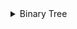 
<details>
  <summary>Binary Tree</summary>
  <a href="https://github.com/Viki-07/DSA-Course/blob/master/BinaryTree/BinaryTreeNode.java" >Binary Tree Node class</a> <br>
  <a href="https://github.com/Viki-07/DSA-Course/blob/master/BinaryTree/BInaryTreeLength.java" >Length of tree </a> <br>
  <a href="https://github.com/SohamRatnaparkhi/DSA-Course/blob/master/BinaryTree/BinaryTreeUse.java" >Binary Tree Use </a> <br>
  <a href="https://github.com/SohamRatnaparkhi/DSA-Course/blob/master/BinaryTree/BorderTraversal.java" >Border Traversal </a> <br>
  <a href="https://github.com/SohamRatnaparkhi/DSA-Course/blob/master/BinaryTree/BurnTree.java" >Burn Tree </a> <br>
  <a href="https://github.com/SohamRatnaparkhi/DSA-Course/blob/master/BinaryTree/CheckBalanceTree.java" >Check Balance Tree </a> <br>
</details>
